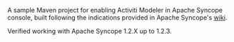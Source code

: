 A sample Maven project for enabling Activiti Modeler in Apache Syncope console, built following the indications provided in Apache Syncope's [wiki](https://cwiki.apache.org/confluence/display/SYNCOPE/Enable+Activiti+Modeler).

Verified working with Apache Syncope 1.2.X up to 1.2.3.
